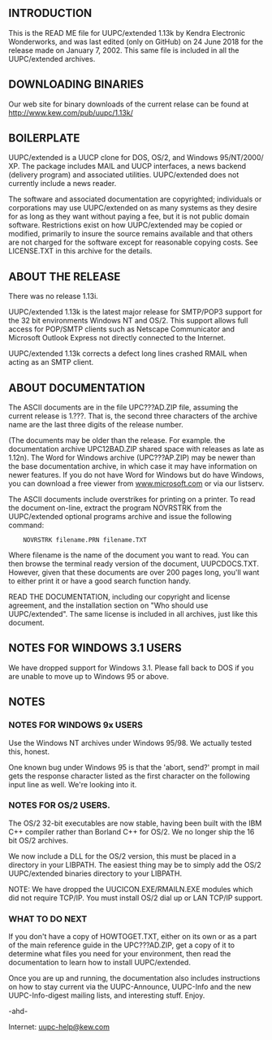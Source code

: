 ## INTRODUCTION

  This is the READ ME file for UUPC/extended 1.13k by Kendra Electronic
  Wonderworks, and was last edited (only on GitHub) 
  on 24 June 2018 for the release made on January 7, 2002.  This same file
  is included in all the UUPC/extended archives.

## DOWNLOADING BINARIES

Our web site for binary downloads of the current relase can be found at http://www.kew.com/pub/uupc/1.13k/

## BOILERPLATE

  UUPC/extended is a UUCP clone for DOS, OS/2, and Windows 95/NT/2000/
  XP.  The package includes MAIL and UUCP interfaces, a news backend
  (delivery program) and associated utilities.  UUPC/extended does not
  currently include a news reader.

  The software and associated documentation are copyrighted; individuals
  or corporations may use UUPC/extended on as many systems as they
  desire for as long as they want without paying a fee, but it is not
  public domain software.  Restrictions exist on how UUPC/extended may
  be copied or modified, primarily to insure the source remains
  available and that others are not charged for the software except for
  reasonable copying costs.  See LICENSE.TXT in this archive for the
  details.

## ABOUT THE RELEASE

  There was no release 1.13i.

  UUPC/extended 1.13k is the latest major release for SMTP/POP3 support
  for the 32 bit environments Windows NT and OS/2.  This support allows
  full access for POP/SMTP clients such as Netscape Communicator and
  Microsoft Outlook Express not directly connected to the Internet.

  UUPC/extended 1.13k corrects a defect long lines crashed RMAIL when
  acting as an SMTP client.

## ABOUT DOCUMENTATION

  The ASCII documents are in the file UPC???AD.ZIP file, assuming the
  current release is 1.???.  That is, the second three characters of the
  archive name are the last three digits of the release number.

  (The documents may be older than the release.  For example. the
  documentation archive UPC12BAD.ZIP shared space with releases as late
  as 1.12n).  The Word for Windows archive (UPC???AP.ZIP) may be newer
  than the base documentation archive, in which case it may have
  information on newer features.  If you do not have Word for Windows
  but do have Windows, you can download a free viewer from
  www.microsoft.com or via our listserv.

  The ASCII documents include overstrikes for printing on a printer.  To
  read the document on-line, extract the program NOVRSTRK from the
  UUPC/extended optional programs archive and issue the following
  command:

        NOVRSTRK filename.PRN filename.TXT

  Where filename is the name of the document you want to read.  You can
  then browse the terminal ready version of the document, UUPCDOCS.TXT.
  However, given that these documents are over 200 pages long, you'll
  want to either print it or have a good search function handy.

  READ THE DOCUMENTATION, including our copyright and license agreement,
  and the installation section on "Who should use UUPC/extended".  The
  same license is included in all archives, just like this document.

## NOTES FOR WINDOWS 3.1 USERS

  We have dropped support for Windows 3.1.  Please fall back to DOS if
  you are unable to move up to Windows 95 or above.

## NOTES

### NOTES FOR WINDOWS 9x USERS

  Use the Windows NT archives under Windows 95/98.  We actually tested
  this, honest.

  One known bug under Windows 95 is that the 'abort, send?' prompt in
  mail gets the response character listed as the first character on the
  following input line as well.  We're looking into it.

### NOTES FOR OS/2 USERS.

  The OS/2 32-bit executables are now stable, having been built with the
  IBM C++ compiler rather than Borland C++ for OS/2.  We no longer ship
  the 16 bit OS/2 archives.

  We now include a DLL for the OS/2 version, this must be placed in a
  directory in your LIBPATH.  The easiest thing may be to simply add the
  OS/2 UUPC/extended binaries directory to your LIBPATH.

  NOTE:  We have dropped the UUCICON.EXE/RMAILN.EXE modules which
         did not require TCP/IP.  You must install OS/2 dial up or LAN
         TCP/IP support.

### WHAT TO DO NEXT

  If you don't have a copy of HOWTOGET.TXT, either on its own or as a
  part of the main reference guide in the UPC???AD.ZIP, get a copy of it
  to determine what files you need for your environment, then read the
  documentation to learn how to install UUPC/extended.

  Once you are up and running, the documentation also includes
  instructions on how to stay current via the UUPC-Announce, UUPC-Info
  and the new UUPC-Info-digest mailing lists, and interesting stuff.
  Enjoy.

-ahd-

Internet:       uupc-help@kew.com
